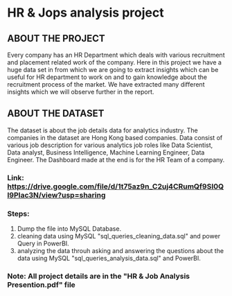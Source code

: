 # HR & Jops analysis project

## ABOUT THE PROJECT
Every company has an HR Department which deals with various recruitment and 
placement related work of the company. Here in this project we have a huge data set 
in from which we are going to extract insights which can be useful for HR department 
to work on and to gain knowledge about the recruitment process of the market. We 
have extracted many different insights which we will observe further in the report.

## ABOUT THE DATASET
The dataset is about the job details data for analytics industry. The companies in the dataset are 
Hong Kong based companies. Data consist of various job description for various analytics job 
roles like Data Scientist, Data analyst, Business Intelligence, Machine Learning Engineer, Data 
Engineer. The Dashboard made at the end is for the HR Team of a company.
### Link: https://drive.google.com/file/d/1t75az9n_C2uj4CRumQf9SI0QI9PIac3N/view?usp=sharing

### Steps: 
1) Dump the file into MySQL Database.
2) cleaning data using MySQL "sql_queries_cleaning_data.sql" and power Query in PowerBI.
3) analyzing the data throuh asking and answering the questions about the data using MySQL "sql_queries_analysis_data.sql" and PowerBI.



### Note: All project details are in the "HR & Job Analysis Presention.pdf" file
